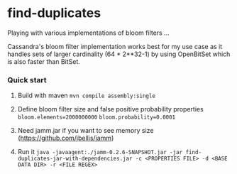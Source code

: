 find-duplicates
===============

Playing with various implementations of bloom filters ...

Cassandra's bloom filter implementation works best for my use case as it handles sets of larger cardinality (64 * 2**32-1) by using OpenBitSet which is also faster than BitSet.

### Quick start
1. Build with maven
    `mvn compile assembly:single`

2. Define bloom filter size and false positive probability properties
    `bloom.elements=2000000000`
    `bloom.probability=0.0001`

3. Need jamm.jar if you want to see memory size (https://github.com/jbellis/jamm)

4. Run it
    `java -javaagent:./jamm-0.2.6-SNAPSHOT.jar -jar find-duplicates-jar-with-dependencies.jar -c <PROPERTIES FILE> -d <BASE DATA DIR> -r <FILE REGEX>`